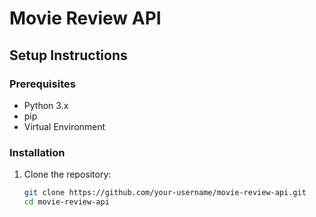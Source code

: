 # Movie Review API

## Setup Instructions

### Prerequisites
- Python 3.x
- pip
- Virtual Environment

### Installation
1. Clone the repository:
   ```bash
   git clone https://github.com/your-username/movie-review-api.git
   cd movie-review-api
